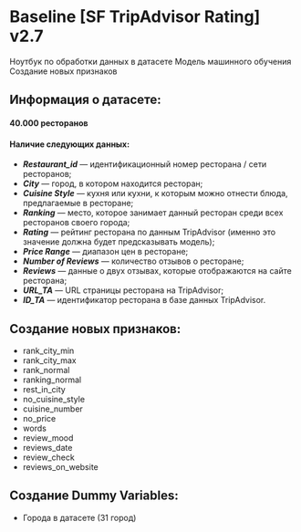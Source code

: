 # Baseline [SF TripAdvisor Rating] v2.7

Ноутбук по обработки данных в датасете
Модель машинного обучения
Создание новых признаков

## Информация о датасете:

#### 40.000 ресторанов
#### Наличие следующих данных:

- ***Restaurant_id*** — идентификационный номер ресторана / сети ресторанов;
- ***City*** — город, в котором находится ресторан;
- ***Cuisine Style*** — кухня или кухни, к которым можно отнести блюда, предлагаемые в ресторане;
- ***Ranking*** — место, которое занимает данный ресторан среди всех ресторанов своего города;
- ***Rating*** — рейтинг ресторана по данным TripAdvisor (именно это значение должна будет предсказывать модель);
- ***Price Range*** — диапазон цен в ресторане;
- ***Number of Reviews*** — количество отзывов о ресторане;
- ***Reviews*** — данные о двух отзывах, которые отображаются на сайте ресторана;
- ***URL_TA*** — URL страницы ресторана на TripAdvisor;
- ***ID_TA*** — идентификатор ресторана в базе данных TripAdvisor.

## Создание новых признаков:

- rank_city_min
- rank_city_max
- rank_normal
- ranking_normal
- rest_in_city
- no_cuisine_style
- cuisine_number
- no_price
- words
- review_mood
- reviews_date
- review_check
- reviews_on_website

## Создание Dummy Variables:

- Города в датасете (31 город)
